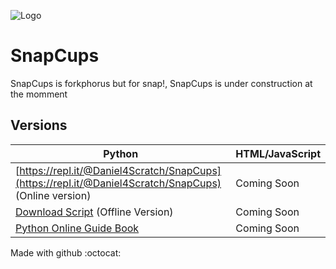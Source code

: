 ![Logo](https://snapcups.github.io/SnapCups/SnapCups.png)
# SnapCups
SnapCups is forkphorus but for snap!, SnapCups is under construction at the momment

## Versions
Python | HTML/JavaScript
-------|--------
[https://repl.it/@Daniel4Scratch/SnapCups](https://repl.it/@Daniel4Scratch/SnapCups) (Online version) | Coming Soon
[Download Script](https://snapcups.github.io/SnapCups/Code/main.py) (Offline Version)| Coming Soon
[Python Online Guide Book](https://snapcups.github.io/SnapCups/Code/SnapCups%20_%20Python-Online.pdf) | Coming Soon



Made with github :octocat:
